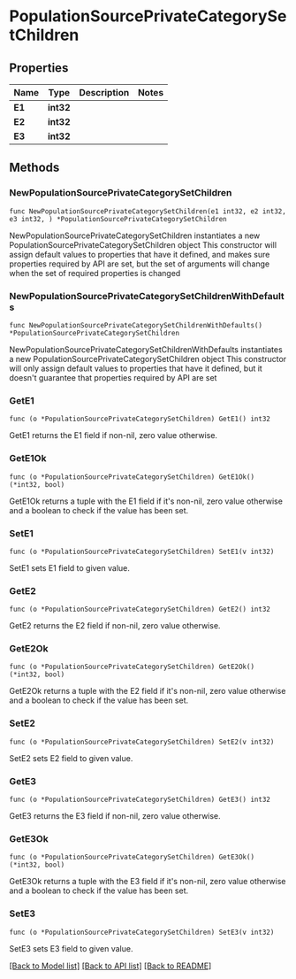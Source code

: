 # PopulationSourcePrivateCategorySetChildren

## Properties

Name | Type | Description | Notes
------------ | ------------- | ------------- | -------------
**E1** | **int32** |  | 
**E2** | **int32** |  | 
**E3** | **int32** |  | 

## Methods

### NewPopulationSourcePrivateCategorySetChildren

`func NewPopulationSourcePrivateCategorySetChildren(e1 int32, e2 int32, e3 int32, ) *PopulationSourcePrivateCategorySetChildren`

NewPopulationSourcePrivateCategorySetChildren instantiates a new PopulationSourcePrivateCategorySetChildren object
This constructor will assign default values to properties that have it defined,
and makes sure properties required by API are set, but the set of arguments
will change when the set of required properties is changed

### NewPopulationSourcePrivateCategorySetChildrenWithDefaults

`func NewPopulationSourcePrivateCategorySetChildrenWithDefaults() *PopulationSourcePrivateCategorySetChildren`

NewPopulationSourcePrivateCategorySetChildrenWithDefaults instantiates a new PopulationSourcePrivateCategorySetChildren object
This constructor will only assign default values to properties that have it defined,
but it doesn't guarantee that properties required by API are set

### GetE1

`func (o *PopulationSourcePrivateCategorySetChildren) GetE1() int32`

GetE1 returns the E1 field if non-nil, zero value otherwise.

### GetE1Ok

`func (o *PopulationSourcePrivateCategorySetChildren) GetE1Ok() (*int32, bool)`

GetE1Ok returns a tuple with the E1 field if it's non-nil, zero value otherwise
and a boolean to check if the value has been set.

### SetE1

`func (o *PopulationSourcePrivateCategorySetChildren) SetE1(v int32)`

SetE1 sets E1 field to given value.


### GetE2

`func (o *PopulationSourcePrivateCategorySetChildren) GetE2() int32`

GetE2 returns the E2 field if non-nil, zero value otherwise.

### GetE2Ok

`func (o *PopulationSourcePrivateCategorySetChildren) GetE2Ok() (*int32, bool)`

GetE2Ok returns a tuple with the E2 field if it's non-nil, zero value otherwise
and a boolean to check if the value has been set.

### SetE2

`func (o *PopulationSourcePrivateCategorySetChildren) SetE2(v int32)`

SetE2 sets E2 field to given value.


### GetE3

`func (o *PopulationSourcePrivateCategorySetChildren) GetE3() int32`

GetE3 returns the E3 field if non-nil, zero value otherwise.

### GetE3Ok

`func (o *PopulationSourcePrivateCategorySetChildren) GetE3Ok() (*int32, bool)`

GetE3Ok returns a tuple with the E3 field if it's non-nil, zero value otherwise
and a boolean to check if the value has been set.

### SetE3

`func (o *PopulationSourcePrivateCategorySetChildren) SetE3(v int32)`

SetE3 sets E3 field to given value.



[[Back to Model list]](../README.md#documentation-for-models) [[Back to API list]](../README.md#documentation-for-api-endpoints) [[Back to README]](../README.md)


